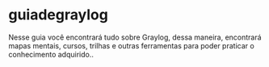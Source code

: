 # guiadegraylog
Nesse guia você encontrará tudo sobre Graylog, dessa maneira, encontrará mapas mentais, cursos, trilhas e outras ferramentas para poder praticar o conhecimento adquirido..
